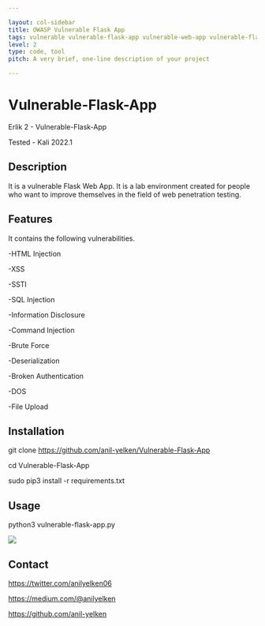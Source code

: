 ```yaml
---

layout: col-sidebar
title: OWASP Vulnerable Flask App
tags: vulnerable vulnerable-flask-app vulnerable-web-app vulnerable-flask vulnerable-web rest vulnerable-rest-api sqli xss ssti deserialization dos file-upload cyber-security owasp-top-10 owasp  html-injection information-disclosure command-injection Broken-Authentication
level: 2
type: code, tool
pitch: A very brief, one-line description of your project

---
```


# Vulnerable-Flask-App

Erlik 2 - Vulnerable-Flask-App

Tested - Kali 2022.1

## Description

It is a vulnerable Flask Web App. It is a lab environment created for people who want to improve themselves in the field of web penetration testing.

## Features

It contains the following vulnerabilities.

-HTML Injection

-XSS

-SSTI

-SQL Injection

-Information Disclosure

-Command Injection

-Brute Force

-Deserialization

-Broken Authentication

-DOS

-File Upload

## Installation

git clone https://github.com/anil-yelken/Vulnerable-Flask-App

cd Vulnerable-Flask-App

sudo pip3 install -r requirements.txt

## Usage

python3 vulnerable-flask-app.py

<img src="https://github.com/anil-yelken/Vulnerable-Flask-App/blob/main/vulnerable-flask-app.jpg">

## Contact

https://twitter.com/anilyelken06

https://medium.com/@anilyelken

https://github.com/anil-yelken
